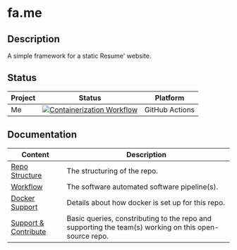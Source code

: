 # fa.me
## Description
A simple framework for a static Resume' website.
## Status
| Project | Status | Platform
| --- | --- | --- |
| Me | [![Containerization Workflow](https://github.com/frostaura/fa.me/actions/workflows/containerization_workflow.yml/badge.svg)](https://github.com/frostaura/fa.me/actions/workflows/containerization_workflow.yml) | GitHub Actions

## Documentation
| Content | Description
| -- | -- |
| [Repo Structure](.docs/repo_structure.md) | The structuring of the repo.
| [Workflow](.docs/workflow.md) | The software automated software pipeline(s).
| [Docker Support](.docs/docker_support.md) | Details about how docker is set up for this repo.
| [Support & Contribute](.docs/support_contribute.md) | Basic queries, constributing to the repo and supporting the team(s) working on this open-source repo.